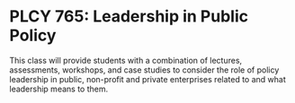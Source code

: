 # PLCY 765: Leadership in Public Policy

This class will provide students with a combination of lectures, assessments, workshops, and case studies to consider the role of policy leadership in public, non-profit and private enterprises related to and what leadership means to them.